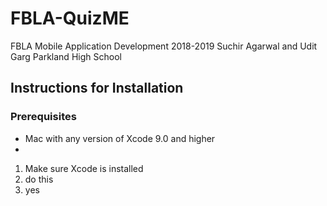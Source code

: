 # FBLA-QuizME
FBLA Mobile Application Development 2018-2019
Suchir Agarwal and Udit Garg
Parkland High School
## Instructions for Installation
### Prerequisites
* Mac with any version of Xcode 9.0 and higher
* 
1. Make sure Xcode is installed
1. do this
1. yes
